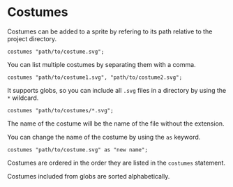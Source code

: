 # Costumes

Costumes can be added to a sprite by refering to its path relative to the project
directory.

```goboscript
costumes "path/to/costume.svg";
```

You can list multiple costumes by separating them with a comma.

```goboscript
costumes "path/to/costume1.svg", "path/to/costume2.svg";
```

It supports globs, so you can include all `.svg` files in a directory by using the `*` wildcard.

```goboscript
costumes "path/to/costumes/*.svg";
```

The name of the costume will be the name of the file without the extension.

You can change the name of the costume by using the `as` keyword.

```goboscript
costumes "path/to/costume.svg" as "new name";
```

Costumes are ordered in the order they are listed in the `costumes` statement.

Costumes included from globs are sorted alphabetically.
